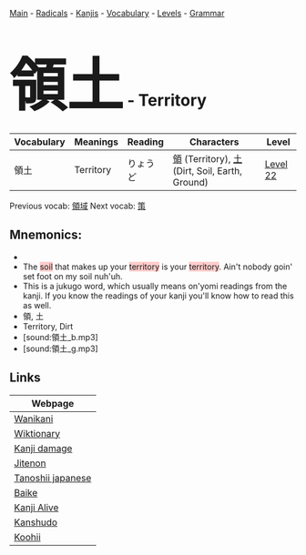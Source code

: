<style> bigfont {font-size: 100px}</style>
[Main](../README.md) -
[Radicals](../radicals.md) -
[Kanjis](../kanjis.md) -
[Vocabulary](../vocabulary.md) -
[Levels](../levels.md) -
[Grammar](../grammar.md)
# <bigfont> 領土</bigfont> - Territory 

| Vocabulary | Meanings | Reading | Characters | Level |
| --- | --- | --- | --- | --- |
| 領土 | Territory | りょうど |  [領](../kanjis/領.md) (Territory), [土](../kanjis/土.md) (Dirt, Soil, Earth, Ground) | [Level 22](../levels/wk_level22.md) |

Previous vocab: [領域](領域.md) Next vocab: [策](策.md) 

## Mnemonics:

* 
* The <span style="background-color:#ffcccb"> soil</span> that makes up your <span style="background-color:#ffcccb"> territory</span> is your <span style="background-color:#ffcccb"> territory</span>. Ain't nobody goin' set foot on my soil nuh'uh.
* This is a jukugo word, which usually means on'yomi readings from the kanji. If you know the readings of your kanji you'll know how to read this as well.
* 領, 土
* Territory, Dirt
* [sound:領土_b.mp3]
* [sound:領土_g.mp3]


## Links 

| Webpage |
| --- |
| [Wanikani          ](https://www.wanikani.com/kanji/領土) |
| [Wiktionary        ](https://en.wiktionary.org/wiki/領土) |
| [Kanji damage      ](http://www.kanjidamage.com/kanji/search?utf8=✓&q=領土) |
| [Jitenon           ](https://jitenon.com/kanji/領土) |
| [Tanoshii japanese ](https://www.tanoshiijapanese.com/dictionary/kanji.cfm?k=領土) |
| [Baike             ](https://baike.baidu.com/item/領土) |
| [Kanji Alive       ](https://app.kanjialive.com/領土) |
| [Kanshudo          ](https://www.kanshudo.com/searchmn?q=領土) |
| [Koohii            ](https://kanji.koohii.com/study/kanji/領土) |
